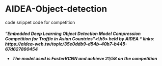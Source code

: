 # AIDEA-Object-detection

code snippet code for competition 
<h5>"Embedded Deep Learning Object Detection Model Compression Competition for Traffic in Asian Countries"<\h5>
held by AIDEA
* links: https://aidea-web.tw/topic/35e0ddb9-d54b-40b7-b445-67d627890454

* The model used is FasterRCNN and achieve 21/58 on the competition
